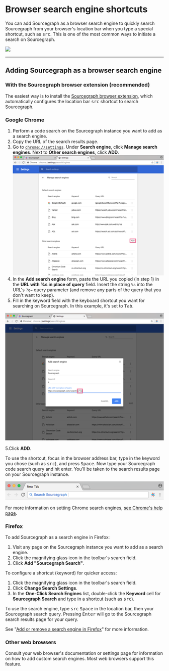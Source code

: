 # Browser search engine shortcuts

You can add Sourcegraph as a browser search engine to quickly search Sourcegraph from your browser's location bar when you type a special shortcut, such as <kbd>src</kbd>. This is one of the most common ways to initiate a search on Sourcegraph.

![](https://storage.googleapis.com/sourcegraph-assets/SearchShortcut2.gif)

---

## Adding Sourcegraph as a browser search engine

### With the Sourcegraph browser extension (recommended)

The easiest way is to install the [Sourcegraph browser extension](browser_extension.md), which automatically configures the location bar <kbd>src</kbd> shortcut to search Sourcegraph.

### Google Chrome

1. Perform a code search on the Sourcegraph instance you want to add as a search engine.
1. Copy the URL of the search results page.
1. Go to [`chrome://settings`](chrome://settings.md). Under **Search engine**, click **Manage search engines**. Next to **Other search engines**, click **ADD**.
![](img/AddButton.png)
1. In the **Add search engine** form, paste the URL you copied (in step 1) in the **URL with %s in place of query** field. Insert the string `%s` into the URL's `?q=` query parameter (and remove any parts of the query that you don't want to keep).
1. Fill in the keyword field with the keyboard shortcut you want for searching on Sourcegraph. In this example, it's set to <kbd>Tab</kbd>.

![](img/Replace.png)

5.Click **ADD**.

To use the shortcut, focus in the browser address bar, type in the keyword you chose (such as <kbd>src</kbd>), and press <kbd>Space</kbd>. Now type your Sourcegraph code search query and hit enter. You'll be taken to the search results page on your Sourcegraph instance.

![](img/KeyboardShortcut.png)

For more information on setting Chrome search engines, [see Chrome's help page](https://support.google.com/chrome/answer/95426?co=GENIE.Platform%3DDesktop&hl=en).

### Firefox

To add Sourcegraph as a search engine in Firefox:

1. Visit any page on the Sourcegraph instance you want to add as a search engine.
1. Click the magnifying glass icon in the toolbar's search field.
1. Click **Add "Sourcegraph Search"**.

To configure a shortcut (keyword) for quicker access:

1. Click the magnifying glass icon in the toolbar's search field.
1. Click **Change Search Settings**.
1. In the **One-Click Search Engines** list, double-click the **Keyword** cell for **Sourcegraph Search** and type in a shortcut (such as <kbd>src</kbd>).

To use the search engine, type <kbd>src</kbd> <kbd>Space</kbd> in the location bar, then your Sourcegraph search query. Pressing <kbd>Enter</kbd> will go to the Sourcegraph search results page for your query.

See "[Add or remove a search engine in Firefox](https://support.mozilla.org/en-US/kb/add-or-remove-search-engine-firefox)" for more information.

### Other web browsers

Consult your web browser's documentation or settings page for information on how to add custom search engines. Most web browsers support this feature.
